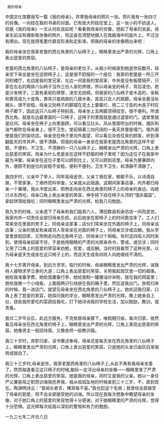      我的母亲 

   中国文化馆要我写一篇《我的母亲》，并寄我母亲的照片一张。照片我有一张四寸的肖像。一向挂在我的书桌的对面。已有放大的挂在堂上，这一张小的不妨送人。但是《我的母亲》一文从何处说起呢？看看我母亲的肖像，想起了母亲的坐姿。母亲生前没有摄影取坐像的照片，但这姿态清楚地摄入在我脑海中的底片上，不过没有晒出。现在就用笔墨代替显形液和定影液，把我的母亲的坐像晒出来吧：

   我的母亲坐在我家老屋的西北角里的八仙椅子上，眼睛里发出严肃的光辉，口角上表出慈爱的笑容。

   老屋的西北角里的八仙椅子，是母亲的老位子。从我小时候直到她逝世前数月，母亲空下来总是坐在这把椅子上，这是很不舒服的一个座位：我家的老屋是一所三开间的楼厅，右边是我的堂兄家，左边一间是我的堂叔家，中央是没有板壁隔开，只拿在左右的两排八仙椅子当作三份人家的界限。所以母亲坐的椅子，背后凌空。若是沙发椅子，三面有柔软的厚壁，凌空无妨碍。但我家的八仙椅子是木造的，坐板和靠背成九十度角，靠背只是疏疏的几根木条，其高只及人的肩膀。母亲坐着没处搁头，很不安稳。母亲又防椅子的脚摆在泥土上要霉烂，用二三寸高的木座子村在椅子脚下，因此这只八仙椅子特别高，母亲坐上去两脚须得挂空，很不便利。所谓西北角，就是左边最里面的一只椅子，这椅子的里面就是通过退堂的门。退堂里就是灶间。母亲坐在椅子上向里面顾，可以看见灶头。风从里面吹出的时候，烟灰和油气都吹在母亲身上，很不卫生。堂前隔着三四尺阔的一条天井便是墙门。墙外面便是我们的染坊店。母亲坐在椅子里向外面望，可以看见杂沓往来的顾客，听到沸翻盈天的市井声，很不清静。但我的母亲一身坐在我家老屋西北角里的这样不安稳，不便利，不卫生，不清静的一只八仙椅子上，眼睛发出严肃的光辉，口角上表出慈爱的笑容。母亲为什么老是坐在这样不舒服的椅子里呢？因为这位子在我家中最为冲要。母亲坐在这位子里可以顾到灶上，又可以顾到店里。母亲为要兼顾内外，便顾不到座位的安稳不安稳，便利不便利，卫生不卫生，和清静不清静了。

   我四岁时，父亲中了举人，同年祖母逝世，父亲丁艰在家，郁郁不乐，以诗酒自娱，不管家事，丁艰终而科举废，父亲就从此隐遁。这期间家事店事，内外都归母亲一个兼理。我从书堂出来，照例走向坐在西北角里的椅子上的母亲的身边，向她讨点东西吃。母亲口角上表出亲爱的笑容，伸手除下挂在椅子头顶的“饿杀猫篮”，拿起饼饵给我吃；同时眼睛里发出严肃的光辉，给我几句勉励。

   我九岁的时候，父亲遗下了母亲和我们姐弟六人，薄田数亩和染坊店一间而逝世。我家内外一切责任全部归母亲负担。此后她坐在那椅子上的时间愈加多了。工人们常来坐在里面的凳子上，同母亲谈家事；店伙们常来坐在外面的椅子上，同母亲谈店事；父亲的朋友和亲戚邻人常来坐在对面的椅子上，同母亲交涉或应酬。我从学堂里放假回家，又照例走向西北角椅子边，同母亲讨个铜板。有时这四班人同时来到，使得母亲招架不住，于是她用眼睛的严肃的光辉来命令，警戒，或交涉；同时又用了口角上的慈爱的笑容来劝勉，抚爱，或应酬。当时的我看惯了这种光景，以为母亲是天生成坐在这只椅子上的，而且天生成有四班人向她缠绕不清的。

   我十七岁离开母亲，到远方求学。临行的时候，母亲眼睛里发出严肃的光辉，诫我待人接物求学立身的大道；口角上表出慈爱的笑容，关照我起居饮食一切的细事。她给我准备学费，她给我置备行李，她给我制一罐猪油炒米粉，放在我的网篮里；她给我做一个小线板，上面插两只引线放在我的箱子里，然后送我出门。放假归来的时候，我一进店门，就望见母亲坐在西北角里的八仙椅子上。她欢迎我归家，口角上表了慈爱的笑容，她探问我的学业，眼睛里发出严肃的光辉。晚上她亲自上灶，烧些我所爱吃的菜蔬给我吃，灯下她详询我的学校生活，加以勉励，教训，或责备。 

   我廿二岁毕业后，赴远方服务，不克依居母亲膝下，唯假期归省。每次归家，依然看见母亲坐在西北角里的椅子上，眼睛里发出严肃的光辉，口角上表现出慈爱的笑容。她像贤主一般招待我，又像良师一般教训我。

   我三十岁时，弃职归家，读书著述奉母，母亲还是每天坐在西北角里的八仙椅子上，眼睛里发出严肃的光辉，口角上表出慈爱的笑容。只是她的头发已由灰白渐渐转成银白了。

   我三十三岁时,母亲逝世。我家老屋西角里的八仙椅子上,从此不再有我母亲坐着了。然而每逢看见这只椅子的时候,脑际一定浮出母亲的坐像——眼睛里发了严肃的光辉，口角上表出慈爱的笑容。她是我的母亲，同时又是我的父亲。她以一身任严父兼慈母之职而训诲我抚养我，我从呱呱坠地的时候直到三十三岁，不，直到现在。陶渊明诗云：“昔闻长者言，掩耳每不喜。”我也犯这个毛病；我曾经全部接受了母亲的慈爱，但不会全部接受她的训诲。所以现在我每次想象中瞻望母亲的坐像，对于她口角上的慈爱的笑容觉得十分感谢，对于她眼睛里的严肃的光辉，觉得十分恐惧。这光辉每次给我以深刻的警惕和有力的勉励。

   一九三七年二月廿八日

